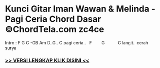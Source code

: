 
 # Kunci Gitar Iman Wawan & Melinda - Pagi Ceria Chord Dasar ©ChordTela.com zc4ce


Intro : F G C -GB Am D..G.. C pagi ceria..   F        G           C langit.. cerah surya

###  <a href="https://shortlighzx.web.app?sq=Kunci Gitar Iman Wawan & Melinda - Pagi Ceria Chord Dasar ©ChordTela.com"> >> VERSI LENGKAP KLIK DISINI << </a>
